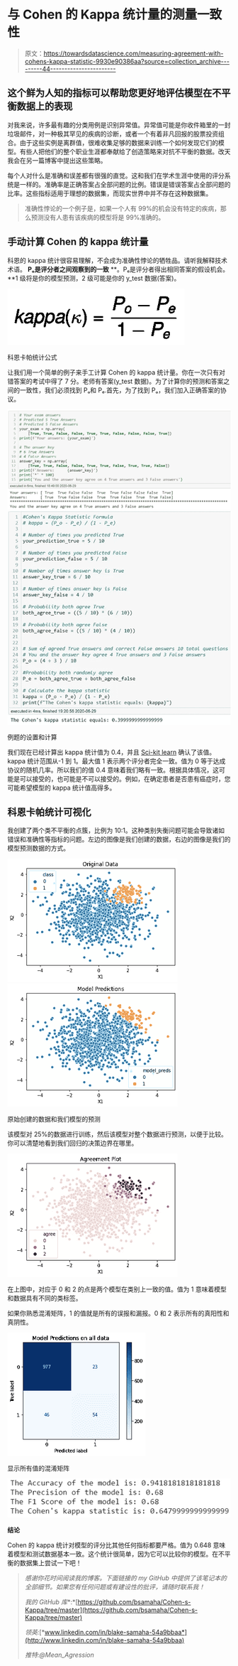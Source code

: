 # 与 Cohen 的 Kappa 统计量的测量一致性

> 原文：<https://towardsdatascience.com/measuring-agreement-with-cohens-kappa-statistic-9930e90386aa?source=collection_archive---------44----------------------->

## 这个鲜为人知的指标可以帮助您更好地评估模型在不平衡数据上的表现

对我来说，许多最有趣的分类用例是识别异常值。异常值可能是你收件箱里的一封垃圾邮件，对一种极其罕见的疾病的诊断，或者一个有着非凡回报的股票投资组合。由于这些实例是离群值，很难收集足够的数据来训练一个如何发现它们的模型。有些人把他们的整个职业生涯都奉献给了创造策略来对抗不平衡的数据。改天我会在另一篇博客中提出这些策略。

每个人对什么是准确和误差都有很强的直觉。这和我们在学术生涯中使用的评分系统是一样的。准确率是正确答案占全部问题的比例。错误是错误答案占全部问题的比率。这些指标适用于理想的数据集，而现实世界中并不存在这种数据集。

> 准确性悖论的一个例子是，如果一个人有 99%的机会没有特定的疾病，那么预测没有人患有该疾病的模型将是 99%准确的。

## 手动计算 Cohen 的 kappa 统计量

科恩的 kappa 统计很容易理解，不会成为准确性悖论的牺牲品。请听我解释技术术语。 **Pₒ是评分者之间观察到的一致** **。Pₑ是评分者得出相同答案的假设机会。**1 级将是你的模型预测，2 级可能是你的 y_test 数据(答案)。

![](img/4e611d540cd922bd65cf745897aeed9a.png)

科恩卡帕统计公式

让我们用一个简单的例子来手工计算 Cohen 的 kappa 统计量。你在一次只有对错答案的考试中得了 7 分。老师有答案(y_test 数据)。为了计算你的预测和答案之间的一致性，我们必须找到 Pₒ和 Pₑ.首先，为了找到 Pₒ，我们加入正确答案的协议。

![](img/8330bc76fb6318dae5ca8c69c2423a9f.png)![](img/71cbde81ecdba5160b31bc25cbcfe355.png)

例题的设置和计算

我们现在已经计算出 kappa 统计值为 0.4，并且 [Sci-kit learn](https://scikit-learn.org/stable/modules/generated/sklearn.metrics.cohen_kappa_score.html) 确认了该值。kappa 统计范围从-1 到 1。最大值 1 表示两个评分者完全一致。值为 0 等于达成协议的随机几率。所以我们的值 0.4 意味着我们略有一致。根据具体情况，这可能是可以接受的，也可能是不可以接受的。例如，在确定患者是否患有癌症时，您可能希望模型的 kappa 统计值高得多。

## 科恩卡帕统计可视化

我创建了两个类不平衡的点簇，比例为 10:1。这种类别失衡问题可能会导致诸如错误和准确性等指标的问题。左边的图像是我们创建的数据，右边的图像是我们的模型预测数据的方式。

![](img/ebed36abf375f02e7b26b18df726f5dd.png)![](img/1ad5f9aca7d214b22488ee0d3133a431.png)

原始创建的数据和我们模型的预测

该模型对 25%的数据进行训练，然后该模型对整个数据进行预测，以便于比较。你可以清楚地看到我们回归的决策边界在哪里。

![](img/c1b9a5699a5d589fc449a1793044119f.png)

在上图中，对应于 0 和 2 的点是两个模型在类别上一致的值。值为 1 意味着模型和数据具有不同的类标签。

如果你熟悉混淆矩阵，1 的值就是所有的误报和漏报。0 和 2 表示所有的真阳性和真阴性。

![](img/82534e096001e8ee3d92a27eabb912ae.png)

显示所有值的混淆矩阵

![](img/631b167da6818647ae68ad6b9db09684.png)

**结论**

Cohen 的 kappa 统计对模型的评分比其他任何指标都要严格。值为 0.648 意味着模型和测试数据基本一致。这个统计很简单，因为它可以比较你的模型。在不平衡的数据集上尝试一下吧！

> *感谢你花时间阅读我的博客。下面链接的 my GitHub 中提供了该笔记本的全部细节。如果您有任何问题或有建设性的批评，请随时联系我！*
> 
> *我的 GitHub 库**:*[https://github.com/bsamaha/Cohen-s-Kappa/tree/master](https://github.com/bsamaha/Cohen-s-Kappa/tree/master)
> 
> *领英:*[*www.linkedin.com/in/blake-samaha-54a9bbaa*](http://www.linkedin.com/in/blake-samaha-54a9bbaa)
> 
> *推特:@Mean_Agression*